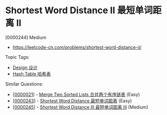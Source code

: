 # Shortest Word Distance II 最短单词距离 II

[0000244] Medium

- https://leetcode-cn.com/problems/shortest-word-distance-ii/

Topic Tags:

- [Design 设计](https://leetcode-cn.com/tag/design/)
- [Hash Table 哈希表](https://leetcode-cn.com/tag/hash-table/)

Similar Questions:

- [[0000021](https://leetcode-cn.com/problems/merge-two-sorted-lists/)] - [Merge Two Sorted Lists 合并两个有序链表](./0000021.merge-two-sorted-lists.md) (Easy)
- [[0000243](https://leetcode-cn.com/problems/shortest-word-distance/)] - [Shortest Word Distance 最短单词距离](./0000243.shortest-word-distance.md) (Easy)
- [[0000245](https://leetcode-cn.com/problems/shortest-word-distance-iii/)] - [Shortest Word Distance III 最短单词距离 III](./0000245.shortest-word-distance-iii.md) (Medium)

